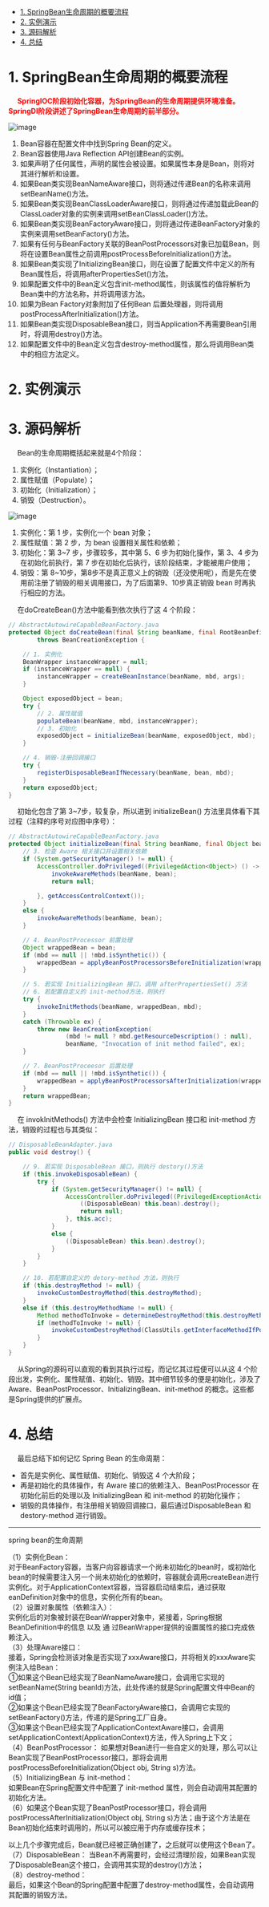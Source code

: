 

<!-- TOC -->

- [1. SpringBean生命周期的概要流程](#1-springbean生命周期的概要流程)
- [2. 实例演示](#2-实例演示)
- [3. 源码解析](#3-源码解析)
- [4. 总结](#4-总结)

<!-- /TOC -->

# 1. SpringBean生命周期的概要流程  
&emsp; **<font color = "red">SpringIOC阶段初始化容器，为SpringBean的生命周期提供环境准备。SpringDI阶段讲述了SpringBean生命周期的前半部分。</font>**  

![image](https://gitee.com/wt1814/pic-host/raw/master/images/SSM/Spring/spring-11.png)  
1. Bean容器在配置文件中找到Spring Bean的定义。
2. Bean容器使用Java Reflection API创建Bean的实例。
3. 如果声明了任何属性，声明的属性会被设置。如果属性本身是Bean，则将对其进行解析和设置。
4. 如果Bean类实现BeanNameAware接口，则将通过传递Bean的名称来调用setBeanName()方法。
5. 如果Bean类实现BeanClassLoaderAware接口，则将通过传递加载此Bean的ClassLoader对象的实例来调用setBeanClassLoader()方法。
6. 如果Bean类实现BeanFactoryAware接口，则将通过传递BeanFactory对象的实例来调用setBeanFactory()方法。
7. 如果有任何与BeanFactory关联的BeanPostProcessors对象已加载Bean，则将在设置Bean属性之前调用postProcessBeforeInitialization()方法。
8. 如果Bean类实现了InitializingBean接口，则在设置了配置文件中定义的所有Bean属性后，将调用afterPropertiesSet()方法。
9. 如果配置文件中的Bean定义包含init-method属性，则该属性的值将解析为Bean类中的方法名称，并将调用该方法。
10. 如果为Bean Factory对象附加了任何Bean 后置处理器，则将调用postProcessAfterInitialization()方法。
11. 如果Bean类实现DisposableBean接口，则当Application不再需要Bean引用时，将调用destroy()方法。
12. 如果配置文件中的Bean定义包含destroy-method属性，那么将调用Bean类中的相应方法定义。

# 2. 实例演示  
<!-- https://mp.weixin.qq.com/s/feokfxcB1WCMRAqVRm9HOQ -->

# 3. 源码解析  
&emsp; Bean的生命周期概括起来就是4个阶段：  
1. 实例化（Instantiation）；
2. 属性赋值（Populate）；
3. 初始化（Initialization）；
4. 销毁（Destruction）。  

![image](https://gitee.com/wt1814/pic-host/raw/master/images/SSM/Spring/spring-10.png)  
1. 实例化：第 1 步，实例化一个 bean 对象；
2. 属性赋值：第 2 步，为 bean 设置相关属性和依赖；
3. 初始化：第 3~7 步，步骤较多，其中第 5、6 步为初始化操作，第 3、4 步为在初始化前执行，第 7 步在初始化后执行，该阶段结束，才能被用户使用；
4. 销毁：第 8~10步，第8步不是真正意义上的销毁（还没使用呢），而是先在使用前注册了销毁的相关调用接口，为了后面第9、10步真正销毁 bean 时再执行相应的方法。

&emsp; 在doCreateBean()方法中能看到依次执行了这 4 个阶段：  

```java
// AbstractAutowireCapableBeanFactory.java
protected Object doCreateBean(final String beanName, final RootBeanDefinition mbd, final @Nullable Object[] args)
        throws BeanCreationException {

    // 1. 实例化
    BeanWrapper instanceWrapper = null;
    if (instanceWrapper == null) {
        instanceWrapper = createBeanInstance(beanName, mbd, args);
    }

    Object exposedObject = bean;
    try {
        // 2. 属性赋值
        populateBean(beanName, mbd, instanceWrapper);
        // 3. 初始化
        exposedObject = initializeBean(beanName, exposedObject, mbd);
    }

    // 4. 销毁-注册回调接口
    try {
        registerDisposableBeanIfNecessary(beanName, bean, mbd);
    }
    return exposedObject;
}
```
&emsp; 初始化包含了第 3~7步，较复杂，所以进到 initializeBean() 方法里具体看下其过程（注释的序号对应图中序号）：  

```java
// AbstractAutowireCapableBeanFactory.java
protected Object initializeBean(final String beanName, final Object bean, @Nullable RootBeanDefinition mbd) {
    // 3. 检查 Aware 相关接口并设置相关依赖
    if (System.getSecurityManager() != null) {
        AccessController.doPrivileged((PrivilegedAction<Object>) () -> {
            invokeAwareMethods(beanName, bean);
            return null;

        }, getAccessControlContext());
    }
    else {
        invokeAwareMethods(beanName, bean);
    }

    // 4. BeanPostProcessor 前置处理
    Object wrappedBean = bean;
    if (mbd == null || !mbd.isSynthetic()) {
        wrappedBean = applyBeanPostProcessorsBeforeInitialization(wrappedBean, beanName);
    }

    // 5. 若实现 InitializingBean 接口，调用 afterPropertiesSet() 方法
    // 6. 若配置自定义的 init-method方法，则执行
    try {
        invokeInitMethods(beanName, wrappedBean, mbd);
    }
    catch (Throwable ex) {
        throw new BeanCreationException(
                (mbd != null ? mbd.getResourceDescription() : null),
                beanName, "Invocation of init method failed", ex);
    }

    // 7. BeanPostProceesor 后置处理
    if (mbd == null || !mbd.isSynthetic()) {
        wrappedBean = applyBeanPostProcessorsAfterInitialization(wrappedBean, beanName);
    }
    return wrappedBean;
}
```
&emsp; 在 invokInitMethods() 方法中会检查 InitializingBean 接口和 init-method 方法，销毁的过程也与其类似：  

```java
// DisposableBeanAdapter.java
public void destroy() {

    // 9. 若实现 DisposableBean 接口，则执行 destory()方法
    if (this.invokeDisposableBean) {
        try {
            if (System.getSecurityManager() != null) {
                AccessController.doPrivileged((PrivilegedExceptionAction<Object>) () -> {
                    ((DisposableBean) this.bean).destroy();
                    return null;
                }, this.acc);
            }
            else {
                ((DisposableBean) this.bean).destroy();
            }
        }
    }

    // 10. 若配置自定义的 detory-method 方法，则执行
    if (this.destroyMethod != null) {
        invokeCustomDestroyMethod(this.destroyMethod);
    }
    else if (this.destroyMethodName != null) {
        Method methodToInvoke = determineDestroyMethod(this.destroyMethodName);
        if (methodToInvoke != null) {
            invokeCustomDestroyMethod(ClassUtils.getInterfaceMethodIfPossible(methodToInvoke));
        }
    }
}
```
&emsp; 从Spring的源码可以直观的看到其执行过程，而记忆其过程便可以从这 4 个阶段出发，实例化、属性赋值、初始化、销毁。其中细节较多的便是初始化，涉及了Aware、BeanPostProcessor、InitializingBean、init-method 的概念。这些都是Spring提供的扩展点。    

# 4. 总结
&emsp; 最后总结下如何记忆 Spring Bean 的生命周期：  

* 首先是实例化、属性赋值、初始化、销毁这 4 个大阶段；
* 再是初始化的具体操作，有 Aware 接口的依赖注入、BeanPostProcessor 在初始化前后的处理以及 InitializingBean 和 init-method 的初始化操作；
* 销毁的具体操作，有注册相关销毁回调接口，最后通过DisposableBean 和 destory-method 进行销毁。


---------


spring bean的生命周期  

（1）实例化Bean：  
对于BeanFactory容器，当客户向容器请求一个尚未初始化的bean时，或初始化bean的时候需要注入另一个尚未初始化的依赖时，容器就会调用createBean进行实例化。对于ApplicationContext容器，当容器启动结束后，通过获取eanDefinition对象中的信息，实例化所有的bean。   
（2）设置对象属性（依赖注入）：  
实例化后的对象被封装在BeanWrapper对象中，紧接着，Spring根据BeanDefinition中的信息 以及 通 过BeanWrapper提供的设置属性的接口完成依赖注入。  
（3）处理Aware接口：  
接着，Spring会检测该对象是否实现了xxxAware接口，并将相关的xxxAware实例注入给Bean：  
①如果这个Bean已经实现了BeanNameAware接口，会调用它实现的setBeanName(String beanId)方法，此处传递的就是Spring配置文件中Bean的id值；  
②如果这个Bean已经实现了BeanFactoryAware接口，会调用它实现的setBeanFactory()方法，传递的是Spring工厂自身。  
③如果这个Bean已经实现了ApplicationContextAware接口，会调用setApplicationContext(ApplicationContext)方法，传入Spring上下文；  
（4）BeanPostProcessor：
如果想对Bean进行一些自定义的处理，那么可以让Bean实现了BeanPostProcessor接口，那将会调用postProcessBeforeInitialization(Object obj, String s)方法。  
（5）InitializingBean 与 init-method：  
如果Bean在Spring配置文件中配置了 init-method 属性，则会自动调用其配置的初始化方法。  
（6）如果这个Bean实现了BeanPostProcessor接口，将会调用postProcessAfterInitialization(Object
obj, String s)方法；由于这个方法是在Bean初始化结束时调用的，所以可以被应用于内存或缓存技术；  

以上几个步骤完成后，Bean就已经被正确创建了，之后就可以使用这个Bean了。  
（7）DisposableBean： 当Bean不再需要时，会经过清理阶段，如果Bean实现了DisposableBean这个接口，会调用其实现的destroy()方法；  
（8）destroy-method：  
最后，如果这个Bean的Spring配置中配置了destroy-method属性，会自动调用其配置的销毁方法。  



